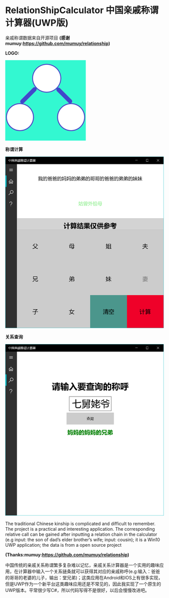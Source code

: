 # RelationShipCalculator 中国亲戚称谓计算器(UWP版)

亲戚称谓数据来自开源项目 **(感谢mumuy:https://github.com/mumuy/relationship)**

**LOGO:**

![](https://github.com/lrx0014/RelationShipCalculator/blob/master/Screenshots/logo_color.png)

**称谓计算**

![](https://github.com/lrx0014/RelationShipCalculator/blob/master/Screenshots/Desktop1.PNG)

**关系查询**

![](https://github.com/lrx0014/RelationShipCalculator/blob/master/Screenshots/Desktop2.PNG)


The traditional Chinese kinship is complicated and difficult to remember. The project is a practical and interesting application. The corresponding relative call can be gained after inputting a relation chain in the calculator (e.g input: the son of dad’s elder brother’s wife; input: cousin); it is a Win10 UWP application; the data is from a open source project 

**(Thanks:mumuy:https://github.com/mumuy/relationship)**

中国传统的亲戚关系称谓繁多复杂难以记忆，亲戚关系计算器是一个实用的趣味应用，在计算器中输入一个关系链条就可以获得其对应的亲戚称呼(e.g:输入：爸爸的哥哥的老婆的儿子，输出：堂兄弟)；这类应用在Android和IOS上有很多实现，但是UWP作为一个新平台这类趣味应用还是不常见的，因此我实现了一个原生的UWP版本。平常很少写C#，所以代码写得不是很好，以后会慢慢改进吧。
